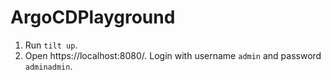 # ArgoCDPlayground

1. Run `tilt up`.
2. Open https://localhost:8080/. Login with username `admin` and password `adminadmin`.